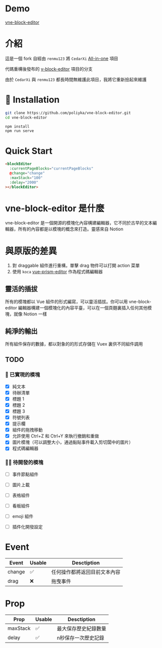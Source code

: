 # Demo

[vne-block-editor](https://vne-block-editor.poliyka.xyz)

# 介紹

這是一個 fork 自經由 `renmu123` 將 `CedarXi` [All-in-one](https://github.com/CedarXi/All-in-one) 項目

代碼重構後發布的 [v-block-editor](https://github.com/renmu123/v-block-editor) 項目的分支

由於 `CedarXi` 與 `renmu123` 都長時間無維護此項目，我將它重新撿起來維護

# 💾 Installation

```bash
git clone https://github.com/poliyka/vne-block-editor.git
cd vne-block-editor

npm install
npm run serve
```

# Quick Start

```html
<blockEditor
  :currentPageBlocks="currentPageBlocks"
  @change="change"
  :maxStack="100"
  :delay="2000"
></blockEditor>
```

# vne-block-editor 是什麼

vne-block-editor 是一個開源的模塊化內容構建編輯器，它不同於古早的文本編輯器，所有的內容都是以模塊的概念來打造。靈感來自 Notion

# 與原版的差異

1. 對 draggable 組件進行重構，單擊 drag 物件可以打開 action 菜單
2. 使用 `koca` [vue-prism-editor](https://github.com/koca/vue-prism-editor) 作為程式碼編輯器

## 靈活的插拔

所有的模塊都以 Vue 組件的形式編寫，可以靈活插拔。你可以用 vne-block-editor 編輯器構建一個模塊化的內容平臺，可以在一個頁麵裏插入任何其他模塊，就像 Notion 一樣

## 純淨的輸出

所有組件保存的數據，都以對象的的形式存儲在 Vuex 裏供不同組件調用

## TODO

### 👏 已實現的模塊

- [x] 純文本
- [x] 待辦清單
- [x] 標題 1
- [x] 標題 2
- [x] 標題 3
- [x] 符號列表
- [x] 提示欄
- [x] 組件的拖拽移動
- [x] 允許使用 Ctrl+Z 和 Ctrl+Y 來執行撤銷和重做
- [x] 圖片模塊（可以調整大小，通過黏貼事件載入剪切闆中的圖片）
- [x] 程式碼編輯器

### 🧑‍💻 待開發的模塊

- [ ] 事件節點組件
- [ ] 圖片上載
- [ ] 表格組件
- [ ] 看板組件
- [ ] emoji 組件
- [ ] 插件化開發設定



# Event

| Event   | Usable             | Desctiption             |
| ------- | -------            | ----------------------- |
| change  | :white_check_mark: | 任何操作都將返回目前文本內容 |
| drag    | :x:                | 拖曳事件                 |

# Prop

| Prop     | Usable             | Desctiption             |
| -------- | -------            | ----------------------- |
| maxStack | :white_check_mark: | 最大保存歷史紀錄數量        |
| delay    | :white_check_mark: | n秒保存一次歷史記錄         |

